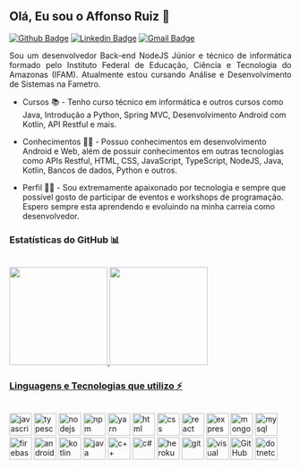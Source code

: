 ## Olá, Eu sou o Affonso Ruiz 👋

[![Github Badge](https://img.shields.io/badge/-RuizHenrique01-black?style=flat-square&logo=Github&logoColor=white&link=https://github.com/RuizHenrique01)](https://github.com/RuizHenrique01)
[![Linkedin Badge](https://img.shields.io/badge/-Affonso%20Henrique%20Ruiz%20Jurema-blue?style=flat-square&logo=Linkedin&logoColor=white&link=https://www.linkedin.com/in/affonso-henrique-ruiz-jurema-b8744b210/)](https://www.linkedin.com/in/affonsoruiz/)
[![Gmail Badge](https://img.shields.io/badge/-affonsohenriqueruiz@gmail.com-d93025?style=flat-square&logo=Gmail&logoColor=white&link=mailto:affonsohenriqueruiz@gmail.com)](mailto:affonsohenriqueruiz@gmail.com)

<p align=justify>
Sou um desenvolvedor Back-end NodeJS Júnior e técnico de informática formado pelo Instituto Federal de Educação, Ciência e Tecnologia do Amazonas (IFAM). Atualmente estou cursando Análise e Desenvolvimento de Sistemas na Fametro.

- Cursos :books: - Tenho curso técnico em informática e outros cursos como Java, Introdução a Python, Spring MVC, Desenvolvimento Android com Kotlin, API Restful e mais.
  
- Conhecimentos :man_teacher: - Possuo conhecimentos em desenvolvimento Android e Web, além de possuir conhecimentos em outras tecnologias como APIs Restful, HTML, CSS, JavaScript, TypeScript, NodeJS, Java, Kotlin, Bancos de dados, Python e outros.
  
- Perfil :man_technologist: - Sou extremamente apaixonado por tecnologia e sempre que possível gosto de participar de eventos e workshops de programação. Espero sempre esta aprendendo e evoluindo na minha carreia como desenvolvedor.
</p>

### Estatísticas do GitHub 📊

<br/>

<div>
<a href="https://github.com/RuizHenrique01">
<img height="175em" src="https://github-readme-stats.vercel.app/api?username=RuizHenrique01&show_icons=true&theme=radical&count_private=true&include_all_commits=true">
<img height="175em" src="https://github-readme-stats.vercel.app/api/top-langs/?username=RuizHenrique01&layout=compact&theme=radical&langs_count=9">
</div>
  
### Linguagens e Tecnologias que utilizo ⚡
 
 <br/>
  
<div style="display: inline-block;" width:"50%">
  <img height="40" alt="javascript" src="https://cdn.jsdelivr.net/gh/devicons/devicon/icons/javascript/javascript-original.svg" />
  <img height="40" alt="typescript" src="https://cdn.jsdelivr.net/gh/devicons/devicon/icons/typescript/typescript-original.svg" />
  <img height="40" alt="nodejs" src="https://cdn.jsdelivr.net/gh/devicons/devicon/icons/nodejs/nodejs-original.svg" />
  <img height="40" alt="npm" src="https://cdn.jsdelivr.net/gh/devicons/devicon/icons/npm/npm-original-wordmark.svg" />
  <img height="40" alt="yarn" src="https://cdn.jsdelivr.net/gh/devicons/devicon/icons/yarn/yarn-original-wordmark.svg" />
  <img height="40" alt="html" src="https://cdn.jsdelivr.net/gh/devicons/devicon/icons/html5/html5-original-wordmark.svg" />
  <img height="40" alt="css" src="https://cdn.jsdelivr.net/gh/devicons/devicon/icons/css3/css3-original-wordmark.svg" />
  <img height="40" alt="react" src="https://cdn.jsdelivr.net/gh/devicons/devicon/icons/react/react-original-wordmark.svg" />
  <img height="40" alt="express" src="https://cdn.jsdelivr.net/gh/devicons/devicon/icons/express/express-original.svg" />
  <img height="40" alt="mongodb" src="https://cdn.jsdelivr.net/gh/devicons/devicon/icons/mongodb/mongodb-original-wordmark.svg" />
  <img height="40" alt="mysql" src="https://cdn.jsdelivr.net/gh/devicons/devicon/icons/mysql/mysql-original-wordmark.svg" />
  <img height="40" alt="firebase" src="https://cdn.jsdelivr.net/gh/devicons/devicon/icons/firebase/firebase-plain-wordmark.svg" />
  <img height="40" alt="android" src="https://cdn.jsdelivr.net/gh/devicons/devicon/icons/android/android-original.svg" />
  <img height="40" alt="kotlin" src="https://cdn.jsdelivr.net/gh/devicons/devicon/icons/kotlin/kotlin-original.svg" />
  <img height="40" alt="java" src="https://cdn.jsdelivr.net/gh/devicons/devicon/icons/java/java-original.svg" />
  <img height="40" alt="c++" src="https://cdn.jsdelivr.net/gh/devicons/devicon/icons/cplusplus/cplusplus-original.svg" />
  <img height="40" alt="c#" src="https://cdn.jsdelivr.net/gh/devicons/devicon/icons/csharp/csharp-original.svg" /> 
  <img height="40" alt="heroku" src="https://cdn.jsdelivr.net/gh/devicons/devicon/icons/heroku/heroku-plain-wordmark.svg" />
  <img height="40" alt="git" src="https://cdn.jsdelivr.net/gh/devicons/devicon/icons/git/git-plain.svg" />
  <img height="40" alt="visual studio code" src="https://cdn.jsdelivr.net/gh/devicons/devicon/icons/vscode/vscode-original.svg" />
  <img height="40" alt="GitHub" src="https://cdn.jsdelivr.net/gh/devicons/devicon/icons/github/github-original.svg" />
  <img height="40" alt="dotnetcore" src="https://cdn.jsdelivr.net/gh/devicons/devicon/icons/dotnetcore/dotnetcore-original.svg" />        
  </div>
  
 <br/>
